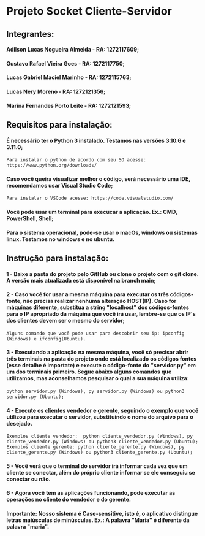 # Projeto Socket Cliente-Servidor

## Integrantes:
#### Adilson Lucas Nogueira Almeida - RA: 1272117609;
#### Gustavo Rafael Vieira Goes - RA: 1272117750;
#### Lucas Gabriel Maciel Marinho - RA: 1272115763;
#### Lucas Nery Moreno - RA: 1272121356;
#### Marina Fernandes Porto Leite - RA: 1272121593;

## Requisitos para instalação:
#### É necessário ter o Python 3 instalado. Testamos nas versões 3.10.6 e 3.11.0;
    Para instalar o python de acordo com seu SO acesse: https://www.python.org/downloads/
#### Caso você queira visualizar melhor o código, será necessário uma IDE, recomendamos usar Visual Studio Code;
    Para instalar o VSCode acesse: https://code.visualstudio.com/
#### Você pode usar um terminal para execucar a aplicação. Ex.: CMD, PowerShell, Shell;
#### Para o sistema operacional, pode-se usar o macOs, windows ou sistemas linux. Testamos no windows e no ubuntu.


## Instrução para instalação:
#### 1 - Baixe a pasta do projeto pelo GitHub ou clone o projeto com o git clone. A versão mais atualizada está disponível na branch main;
#### 2 - Caso você for usar a mesma máquina para executar os três códigos-fonte, não precisa realizar nenhuma alteração HOST(IP). Caso for máquinas diferente, substitua a string "localhost" dos códigos-fontes para o IP apropriado da máquina que você irá usar, lembre-se que os IP's dos clientes devem ser o mesmo do servidor;
    Alguns comando que você pode usar para descobrir seu ip: ipconfig (Windows) e ifconfig(Ubuntu).
#### 3 - Executando a aplicação na mesma máquina, você só precisar abrir três terminais na pasta do projeto onde está localizado os códigos fontes (esse detalhe é importate) e execute o código-fonte do "servidor.py" em um dos terminais primeiro. Segue abaixo alguns comandos que utilizamos, mas aconselhamos pesquisar o qual a sua máquina utiliza: 
    python servidor.py (Windows), py servidor.py (Windows) ou python3 servidor.py (Ubuntu);
#### 4 - Execute os clientes vendedor e gerente, seguindo o exemplo que você utilizou para executar o servidor, substituindo o nome do arquivo para o desejado. 
    Exemplos cliente vendedor:  python cliente_vendedor.py (Windows), py cliente_vendedor.py (Windows) ou python3 cliente_vendedor.py (Ubuntu);
    Exemplos cliente gerente: python cliente_gerente.py (Windows), py cliente_gerente.py (Windows) ou python3 cliente_gerente.py (Ubuntu);
    
#### 5 - Você verá que o terminal do servidor irá informar cada vez que um cliente se conectar, além do próprio cliente informar se ele conseguiu se conectar ou não.
#### 6 - Agora você tem as aplicações funcionando, pode executar as operações no cliente do vendedor e do gerente. 

#### Importante: Nosso sistema é Case-sensitive, isto é, o aplicativo distingue letras maiúsculas de minúsculas. Ex.: A palavra "Maria" é diferente da palavra "maria".
